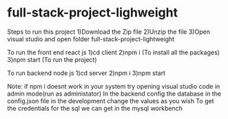 ﻿# full-stack-project-lighweight
Steps to run this project
1)Download the Zip file
2)Unzip the file
3)Open visual studio and open folder full-stack-project-lightweight

To run the front end react js
1)cd client
2)npm i (To install all the packages)
3)npm start (To run the project)

To run backend node js
1)cd server
2)npm i
3)npm start

Note:
if npm i doesnt work in your system try opening visual studio code in admin mode(run as administator)
In the backend config the database in the config.json file in the development change the values as you wish
To get the credentials for the sql we can get in the mysql workbench
